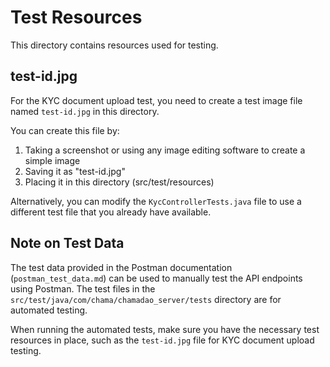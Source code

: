# Test Resources

This directory contains resources used for testing.

## test-id.jpg

For the KYC document upload test, you need to create a test image file named `test-id.jpg` in this directory.

You can create this file by:
1. Taking a screenshot or using any image editing software to create a simple image
2. Saving it as "test-id.jpg"
3. Placing it in this directory (src/test/resources)

Alternatively, you can modify the `KycControllerTests.java` file to use a different test file that you already have available.

## Note on Test Data

The test data provided in the Postman documentation (`postman_test_data.md`) can be used to manually test the API endpoints using Postman. The test files in the `src/test/java/com/chama/chamadao_server/tests` directory are for automated testing.

When running the automated tests, make sure you have the necessary test resources in place, such as the `test-id.jpg` file for KYC document upload testing.